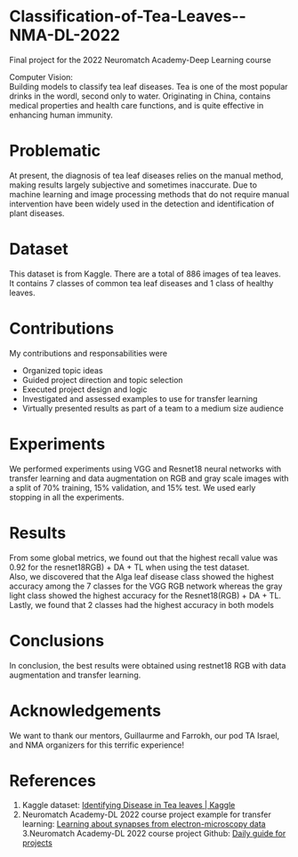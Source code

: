 # Classification-of-Tea-Leaves--NMA-DL-2022
Final project for the 2022 Neuromatch Academy-Deep Learning course

Computer Vision:
<br>
Building models to classify tea leaf diseases. Tea is one of the most popular drinks in the wordl, second only to water. Originating in China, contains medical properties and health care functions, and is quite effective in enhancing human immunity.

# Problematic

At present, the diagnosis of tea leaf diseases relies on the manual method, making results largely subjective and sometimes inaccurate.
Due to machine learning and image processing methods that do not require manual intervention have been widely used in the detection and identification of plant diseases.

# Dataset

This dataset is from Kaggle. There are a total of 886 images of tea leaves. 
<br>
It contains 7 classes of common tea leaf diseases and 1 class of healthy leaves.

# Contributions 

My contributions and responsabilities were 

* Organized topic ideas
* Guided project direction and topic selection
* Executed project design and logic 
* Investigated and assessed examples to use for transfer learning 
* Virtually presented results as part of a team to a medium size audience 

# Experiments

We performed experiments using VGG and Resnet18 neural networks with transfer learning and data augmentation on RGB and gray scale images with a split of 70% training, 15% validation, and 15% test. We used early stopping in all the experiments. 

# Results 

From some global metrics, we found out that the highest recall value was 0.92 for the resnet18RGB) + DA + TL when using the test dataset. 
<br>
Also, we discovered that the Alga leaf disease class showed the highest accuracy among the 7 classes for the VGG RGB network whereas the gray light class showed the highest accuracy for the Resnet18(RGB) + DA + TL. 
<br>
Lastly, we found that 2 classes had the highest accuracy in both models

# Conclusions 

In conclusion, the best results were obtained using restnet18 RGB with data augmentation and transfer learning. 

# Acknowledgements 

We want to thank our mentors, Guillaurme and Farrokh, our pod TA Israel, and NMA organizers for this terrific experience!

# References 

1. Kaggle dataset: [Identifying Disease in Tea leaves | Kaggle](https://www.kaggle.com/datasets/shashwatwork/identifying-disease-in-tea-leafs)
2. Neuromatch Academy-DL 2022 course project example for transfer learning: [Learning about synapses from electron-microscopy data](https://deeplearning.neuromatch.io/projects/ComputerVision/slides.html)
3.Neuromatch Academy-DL 2022 course project Github: [Daily guide for projects](https://deeplearning.neuromatch.io/projects/docs/project_guidance.html)



